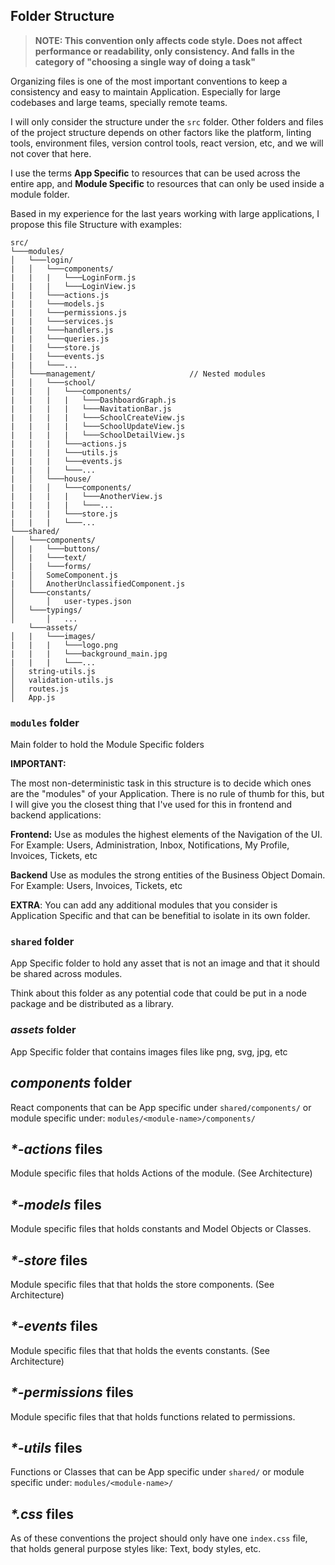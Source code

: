 ## **Folder Structure**

> **NOTE: This convention only affects code style. Does not affect performance or readability, only consistency. And falls in the category of "choosing a single way of doing a task"**

Organizing files is one of the most important conventions to keep a consistency and easy to maintain Application. Especially for large codebases and large teams, specially remote teams.

I will only consider the structure under the `src` folder. Other folders and files of the project structure depends on other factors like the platform, linting tools, environment files, version control tools, react version, etc, and we will not cover that here.

I use the terms **App Specific** to resources that can be used across the entire app, and **Module Specific** to resources that can only be used inside a module folder.


Based in my experience for the last years working with large applications, I propose this file Structure with examples:

```
src/ 
└───modules/
│   └───login/
|	│   └───components/
|	|	|	└───LoginForm.js
|	|	|	└───LoginView.js
|	|	└───actions.js
|	|	└───models.js
|	|	└───permissions.js
|	|	└───services.js
|	|	└───handlers.js
|	|	└───queries.js
|	|	└───store.js
|	|	└───events.js
|	|	└───...
│   └───management/						// Nested modules
|	│   └───school/
| 	|	│   └───components/
|	|	|	|	└───DashboardGraph.js
|	|	|	|	└───NavitationBar.js
|	|	|	|	└───SchoolCreateView.js
|	|	|	|	└───SchoolUpdateView.js
|	|	|	|	└───SchoolDetailView.js
|	|	|	└───actions.js
|	|	|	└───utils.js
|	|	|	└───events.js
|	|	|	└───...
|	│   └───house/
| 	|	│   └───components/
|	|	|	|	└───AnotherView.js
|	|	|	|	└───...
|	|	|	└───store.js
|	|	|	└───...
└───shared/
│   └───components/
│	|   └───buttons/
│	|   └───text/
│	|   └───forms/
|   │   SomeComponent.js
|   │   AnotherUnclassifiedComponent.js
│   └───constants/
│       │   user-types.json
│   └───typings/
│       │   ...
    └───assets/
│   |   └───images/
|	|   |	└───logo.png
|	|   |	└───background_main.jpg
|	|   |	└───...
│   string-utils.js
│   validation-utils.js
│   routes.js
│   App.js
 ```

###  `modules` folder
Main folder to hold the Module Specific folders 

**IMPORTANT:**

The most non-deterministic task in this structure is to decide which ones are the "modules" of your Application. There is no rule of thumb for this, but I will give you the closest thing that I've used for this in frontend and backend applications:

**Frontend:** Use as modules the highest elements of the Navigation of the UI. For Example: Users, Administration, Inbox, Notifications, My Profile, Invoices, Tickets, etc

**Backend** Use as modules the strong entities of the Business Object Domain. For Example: Users, Invoices, Tickets, etc

**EXTRA**: You can add any additional modules that you consider is Application Specific and that can be benefitial to isolate in its own folder. 

### `shared` folder
App Specific folder to hold any asset that is not an image and that it should be shared across modules.

Think about this folder as any potential code that could be put in a node package and be distributed as a library.

### *assets* folder
App Specific folder that contains images files like png, svg, jpg, etc

## *components* folder
React components that can be App specific under `shared/components/` or module specific under: `modules/<module-name>/components/`

## *\*-actions* files
Module specific files that holds Actions of the module. (See Architecture)

## *\*-models* files
Module specific files that holds constants and Model Objects or Classes.

## *\*-store* files
Module specific files that that holds the store components. (See Architecture)

## *\*-events* files
Module specific files that that holds the events constants. (See Architecture)

## *\*-permissions* files
Module specific files that that holds functions related to permissions.

## *\*-utils* files
Functions or Classes that can be App specific under `shared/` or module specific under: `modules/<module-name>/`

## *\*.css* files
As of these conventions the project should only have one `index.css` file, that holds general purpose styles like: Text, body styles, etc.

